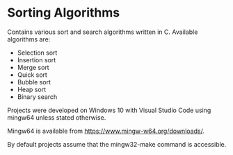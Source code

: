 # Sorting Algorithms
Contains various sort and search algorithms written in C.
Available algorithms are:
- Selection sort
- Insertion sort
- Merge sort
- Quick sort
- Bubble sort
- Heap sort
- Binary search

Projects were developed on Windows 10 with Visual Studio Code using mingw64 unless stated otherwise.

Mingw64 is available from https://www.mingw-w64.org/downloads/.

By default projects assume that the mingw32-make command is accessible.